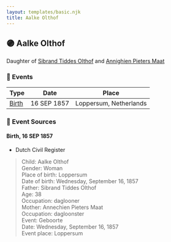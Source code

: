 ```yaml
---
layout: templates/basic.njk
title: Aalke Olthof
---
```

## 🟣 Aalke Olthof

Daughter of [Sibrand Tiddes Olthof](/people/7/76433820) and [Annighien Pieters Maat](/people/7/7249878)

### 📆 Events

Type | Date | Place
------ | ------ | ------
[Birth](#event-0) | 16 SEP 1857 | Loppersum, Netherlands

### 📰 Event Sources

#### <a id="event-0"></a> Birth, 16 SEP 1857
* Dutch Civil Register
>   
  > Child: Aalke Olthof  
  > Gender: Woman  
  > Place of birth: Loppersum  
  > Date of birth: Wednesday, September 16, 1857  
  > Father: Sibrand Tiddes Olthof  
  > Age: 38  
  > Occupation: daglooner  
  > Mother: Annechien Pieters Maat  
  > Occupation: dagloonster  
  > Event: Geboorte  
  > Date: Wednesday, September 16, 1857  
  > Event place: Loppersum